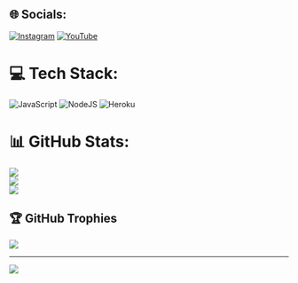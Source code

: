 
## 🌐 Socials:
[![Instagram](https://img.shields.io/badge/Instagram-%23E4405F.svg?logo=Instagram&logoColor=white)](https://instagram.com/ryuuwxyz) [![YouTube](https://img.shields.io/badge/YouTube-%23FF0000.svg?logo=YouTube&logoColor=white)](https://youtube.com/@@ryuuotsuka) 

# 💻 Tech Stack:
![JavaScript](https://img.shields.io/badge/javascript-%23323330.svg?style=for-the-badge&logo=javascript&logoColor=%23F7DF1E) ![NodeJS](https://img.shields.io/badge/node.js-6DA55F?style=for-the-badge&logo=node.js&logoColor=white)  ![Heroku](https://img.shields.io/badge/heroku-%23430098.svg?style=for-the-badge&logo=heroku&logoColor=white) 

# 📊 GitHub Stats:
![](https://github-readme-stats.vercel.app/api?username=ryuugntng&theme=dark&hide_border=false&include_all_commits=true&count_private=true)<br/>
![](https://github-readme-streak-stats.herokuapp.com/?user=ryuugntng&theme=dark&hide_border=false)<br/>
![](https://github-readme-stats.vercel.app/api/top-langs/?username=ryuugntng&theme=dark&hide_border=false&include_all_commits=true&count_private=true&layout=compact)

## 🏆 GitHub Trophies
![](https://github-profile-trophy.vercel.app/?username=ryuugntng&theme=radical&no-frame=false&no-bg=true&margin-w=4)

---
[![](https://visitcount.itsvg.in/api?id=ryuugntng&icon=0&color=0)](https://visitcount.itsvg.in)

<!-- Proudly created with GPRM ( https://gprm.itsvg.in ) -->
